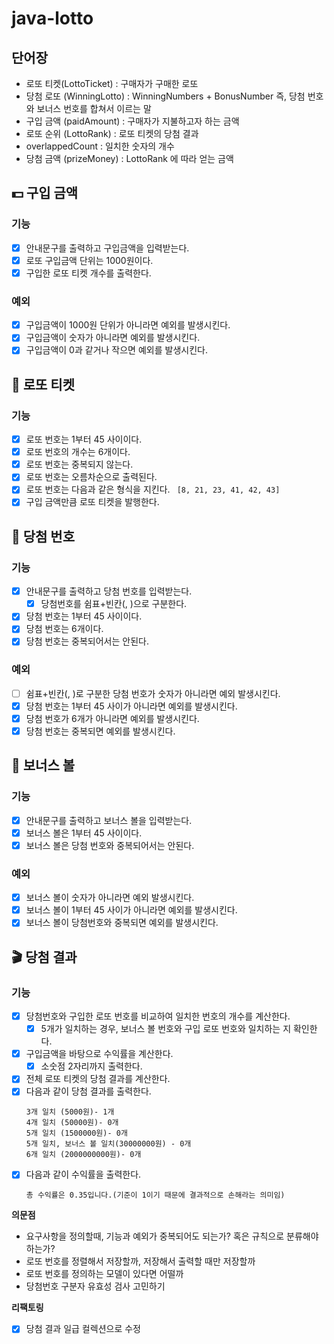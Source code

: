 # java-lotto

## 단어장

- 로또 티켓(LottoTicket) : 구매자가 구매한 로또
- 당첨 로또 (WinningLotto) : WinningNumbers + BonusNumber 즉, 당첨 번호와 보너스 번호를 합쳐서 이르는 말
- 구입 금액 (paidAmount) : 구매자가 지불하고자 하는 금액
- 로또 순위 (LottoRank) : 로또 티켓의 당첨 결과
- overlappedCount : 일치한 숫자의 개수
- 당첨 금액 (prizeMoney) : LottoRank 에 따라 얻는 금액

## 💵 구입 금액

### 기능

- [x] 안내문구를 출력하고 구입금액을 입력받는다.
- [x] 로또 구입금액 단위는 1000원이다.
- [x] 구입한 로또 티켓 개수를 출력한다.

### 예외

- [x] 구입금액이 1000원 단위가 아니라면 예외를 발생시킨다.
- [x] 구입금액이 숫자가 아니라면 예외를 발생시킨다.
- [x] 구입금액이 0과 같거나 작으면 예외를 발생시킨다.

## 🔢 로또 티켓

### 기능

- [x] 로또 번호는 1부터 45 사이이다.
- [x] 로또 번호의 개수는 6개이다.
- [x] 로또 번호는 중복되지 않는다.
- [x] 로또 번호는 오름차순으로 출력된다.
- [x] 로또 번호는 다음과 같은 형식을 지킨다.
  ``` [8, 21, 23, 41, 42, 43]```
- [x] 구입 금액만큼 로또 티켓을 발행한다.

## 🥇 당첨 번호

### 기능

- [x] 안내문구를 출력하고 당첨 번호를 입력받는다.
    - [x] 당첨번호를 쉼표+빈칸(, )으로 구분한다.
- [x] 당첨 번호는 1부터 45 사이이다.
- [x] 당첨 번호는 6개이다.
- [x] 당첨 번호는 중복되어서는 안된다.

### 예외

- [ ] 쉼표+빈칸(, )로 구분한 당첨 번호가 숫자가 아니라면 예외 발생시킨다.
- [x] 당첨 번호는 1부터 45 사이가 아니라면 예외를 발생시킨다.
- [x] 당첨 번호가 6개가 아니라면 예외를 발생시킨다.
- [x] 당첨 번호는 중복되면 예외를 발생시킨다.

## 🎱 보너스 볼

### 기능

- [x] 안내문구를 출력하고 보너스 볼을 입력받는다.
- [x] 보너스 볼은 1부터 45 사이이다.
- [x] 보너스 볼은 당첨 번호와 중복되어서는 안된다.

### 예외

- [x] 보너스 볼이 숫자가 아니라면 예외 발생시킨다.
- [x] 보너스 볼이 1부터 45 사이가 아니라면 예외를 발생시킨다.
- [x] 보너스 볼이 당첨번호와 중복되면 예외를 발생시킨다.

## 🎬 당첨 결과

### 기능

- [x] 당첨번호와 구입한 로또 번호를 비교하여 일치한 번호의 개수를 계산한다.
    - [x] 5개가 일치하는 경우, 보너스 볼 번호와 구입 로또 번호와 일치하는 지 확인한다.
- [x] 구입금액을 바탕으로 수익률을 계산한다.
    - [x] 소숫점 2자리까지 출력한다.
- [x] 전체 로또 티켓의 당첨 결과를 계산한다.
- [x] 다음과 같이 당첨 결과를 출력한다.
    ```
    3개 일치 (5000원)- 1개
    4개 일치 (50000원)- 0개
    5개 일치 (1500000원)- 0개
    5개 일치, 보너스 볼 일치(30000000원) - 0개
    6개 일치 (2000000000원)- 0개
    ```
- [x] 다음과 같이 수익률을 출력한다.
    ```
    총 수익률은 0.35입니다.(기준이 1이기 때문에 결과적으로 손해라는 의미임)
    ```

**의문점**

- 요구사항을 정의할때, 기능과 예외가 중복되어도 되는가? 혹은 규칙으로 분류해야 하는가?
- 로또 번호를 정렬해서 저장할까, 저장해서 출력할 때만 저장할까
- 로또 번호를 정의하는 모델이 있다면 어떨까
- 당첨번호 구분자 유효성 검사 고민하기

**리팩토링**

- [x] 당첨 결과 일급 컬렉션으로 수정
